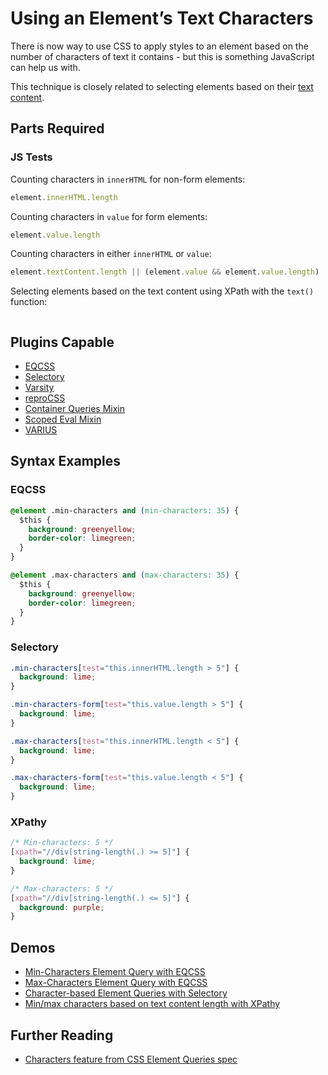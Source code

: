 # Using an Element’s Text Characters

There is now way to use CSS to apply styles to an element based on the number of characters of text it contains - but this is something JavaScript can help us with.

This technique is closely related to selecting elements based on their [text content](text-content.html).

## Parts Required

### JS Tests

Counting characters in `innerHTML` for non-form elements:

```javascript
element.innerHTML.length
```

Counting characters in `value` for form elements:

```javascript
element.value.length
```

Counting characters in either `innerHTML` or `value`:

```javascript
element.textContent.length || (element.value && element.value.length) || 0
```

Selecting elements based on the text content using XPath with the `text()` function:

```

```

## Plugins Capable

- [EQCSS](../plugins/eqcss.html)
- [Selectory](../plugins/selectory.html)
- [Varsity](../plugins/varsity.html)
- [reproCSS](../plugins/reprocss.html)
- [Container Queries Mixin](../plugins/container-queries-mixin.html)
- [Scoped Eval Mixin](../plugins/scoped-eval-mixin.html)
- [VARIUS](../plugins/varius.html)

## Syntax Examples

### EQCSS

```css
@element .min-characters and (min-characters: 35) {
  $this {
    background: greenyellow;
    border-color: limegreen;
  }
}

@element .max-characters and (max-characters: 35) {
  $this {
    background: greenyellow;
    border-color: limegreen;
  }
}
```

### Selectory 

```css
.min-characters[test="this.innerHTML.length > 5"] {
  background: lime;
}

.min-characters-form[test="this.value.length > 5"] {
  background: lime;
}

.max-characters[test="this.innerHTML.length < 5"] {
  background: lime;
}

.max-characters-form[test="this.value.length < 5"] {
  background: lime;
}
```

### XPathy

```css
/* Min-characters: 5 */
[xpath="//div[string-length(.) >= 5]"] {
  background: lime;
}

/* Max-characters: 5 */
[xpath="//div[string-length(.) <= 5]"] {
  background: purple;
}
```

## Demos

- [Min-Characters Element Query with EQCSS](https://codepen.io/tomhodgins/pen/OXMVMB)
- [Max-Characters Element Query with EQCSS](https://codepen.io/tomhodgins/pen/MeKwyY)
- [Character-based Element Queries with Selectory](https://codepen.io/tomhodgins/pen/ZKmXXw)
- [Min/max characters based on text content length with XPathy](https://codepen.io/tomhodgins/pen/awzOqe)

## Further Reading

- [Characters feature from CSS Element Queries spec](https://tomhodgins.github.io/element-queries-spec/element-queries.html#characters)